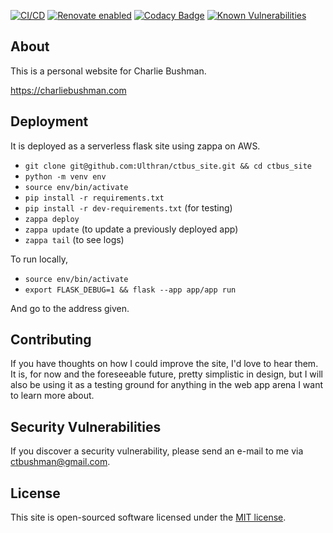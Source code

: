[![CI/CD](https://github.com/Ulthran/ctbus_site/actions/workflows/main.yml/badge.svg)](https://github.com/Ulthran/ctbus_site/actions/workflows/main.yml)
[![Renovate enabled](https://img.shields.io/badge/renovate-enabled-brightgreen.svg)](https://www.mend.io/renovate/)
[![Codacy Badge](https://app.codacy.com/project/badge/Grade/07edb64af1c544439190dff82571e7a5)](https://app.codacy.com/gh/Ulthran/ctbus_site/dashboard?utm_source=gh&utm_medium=referral&utm_content=&utm_campaign=Badge_grade)
[![Known Vulnerabilities](https://snyk.io/test/github/Ulthran/ctbus_site/badge.svg)](https://snyk.io/test/github/Ulthran/ctbus_site)

## About

This is a personal website for Charlie Bushman.

https://charliebushman.com

## Deployment

It is deployed as a serverless flask site using zappa on AWS.

-   `git clone git@github.com:Ulthran/ctbus_site.git && cd ctbus_site`
-   `python -m venv env`
-   `source env/bin/activate`
-   `pip install -r requirements.txt`
-   `pip install -r dev-requirements.txt` (for testing)
-   `zappa deploy`
-   `zappa update` (to update a previously deployed app)
-   `zappa tail` (to see logs)

To run locally,

-   `source env/bin/activate`
-   `export FLASK_DEBUG=1 && flask --app app/app run`

And go to the address given.

## Contributing

If you have thoughts on how I could improve the site, I'd love to hear them. It is, for now and the foreseeable future, pretty simplistic in design, but I will also be using it as a testing ground for anything in the web app arena I want to learn more about.

## Security Vulnerabilities

If you discover a security vulnerability, please send an e-mail to me via [ctbushman@gmail.com](mailto:ctbushman@gmail.com).

## License

This site is open-sourced software licensed under the [MIT license](https://opensource.org/licenses/MIT).
